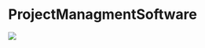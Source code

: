 <H1>ProjectManagmentSoftware</H1>
<a target="_blank" href="https://ci.appveyor.com/project/kurulyk22770/projectmanagmentsoftware">
<!--  <img src="https://ci.appveyor.com/api/projects/status/5dm2hbelj1x2mbjk"></img>  -->
<image src="https://ci.appveyor.com/api/projects/status/GitHub//kurulyk22770/projectmanagmentsoftware">
</a>
